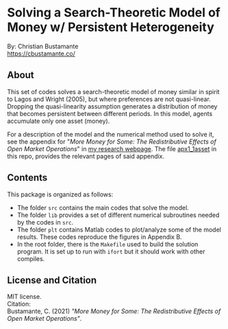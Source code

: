 # Solving a Search-Theoretic Model of Money w/ Persistent Heterogeneity

By: Christian Bustamante <br>
<a href="https://cbustamante.co"><https://cbustamante.co/></a><br>


## About

This set of codes solves a search-theoretic model of money similar in spirit to Lagos and Wright (2005), but where
preferences are not quasi-linear. Dropping the quasi-linearity assumption generates a distribution of
money that becomes persistent between different periods. In this model, agents accumulate only one asset (money).

For a description of the model and the numerical method used to solve it, see the appendix for
"*More Money for Some: The Redistributive Effects of Open Market Operations*" in [my research webpage](https://cbustamante.co/research).
The file [apx1_1asset](https://github.com/cbusta/msearch_1asset/apx_1asset.pdf) in this repo, provides the relevant pages of said appendix.

## Contents

This package is organized as follows:

- The folder `src` contains the main codes that solve the model.
- The folder `lib` provides a set of different numerical subroutines needed by the codes in `src`.
- The folder `plt` contains Matlab codes to plot/analyze some of the model results. These codes reproduce the figures in Appendix B.
- In the root folder, there is the `Makefile` used to build the solution program. It is set up to run with `ifort` but it should work with other compiles.

## License and Citation

MIT license. <br>
Citation: <br>
Bustamante, C. (2021) *"More Money for Some: The Redistributive Effects of Open Market Operations"*.